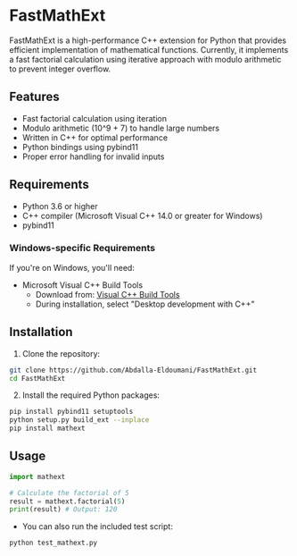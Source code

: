 # FastMathExt

FastMathExt is a high-performance C++ extension for Python that provides efficient implementation of mathematical functions. Currently, it implements a fast factorial calculation using iterative approach with modulo arithmetic to prevent integer overflow.

## Features

- Fast factorial calculation using iteration
- Modulo arithmetic (10^9 + 7) to handle large numbers
- Written in C++ for optimal performance
- Python bindings using pybind11
- Proper error handling for invalid inputs

## Requirements

- Python 3.6 or higher
- C++ compiler (Microsoft Visual C++ 14.0 or greater for Windows)
- pybind11

### Windows-specific Requirements

If you're on Windows, you'll need:
- Microsoft Visual C++ Build Tools
  - Download from: [Visual C++ Build Tools](https://visualstudio.microsoft.com/visual-cpp-build-tools/)
  - During installation, select "Desktop development with C++"

## Installation

1. Clone the repository:
```bash
git clone https://github.com/Abdalla-Eldoumani/FastMathExt.git
cd FastMathExt
```

2. Install the required Python packages:
```bash
pip install pybind11 setuptools
python setup.py build_ext --inplace
pip install mathext
```

## Usage

```python
import mathext

# Calculate the factorial of 5
result = mathext.factorial(5)
print(result) # Output: 120
```

- You can also run the included test script:
```bash
python test_mathext.py
```
